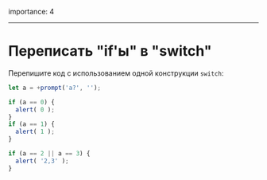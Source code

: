 importance: 4

---

# Переписать "if'ы" в "switch"

Перепишите код с использованием одной конструкции `switch`:

```js run
let a = +prompt('a?', '');

if (a == 0) {
  alert( 0 );
}
if (a == 1) {
  alert( 1 );
}

if (a == 2 || a == 3) {
  alert( '2,3' );
}
```
